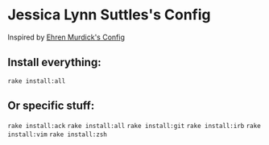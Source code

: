 # Jessica Lynn Suttles's Config
Inspired by [Ehren Murdick's Config](http://github.com/ehrenmurdick/config)

## Install everything:

`rake install:all`

## Or specific stuff:

`rake install:ack`
`rake install:all`
`rake install:git`
`rake install:irb`
`rake install:vim`
`rake install:zsh`
